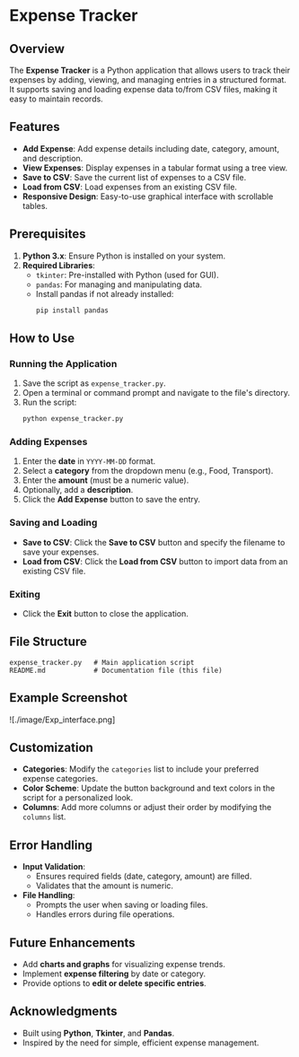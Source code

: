 # Expense Tracker

## Overview
The **Expense Tracker** is a Python application that allows users to track their expenses by adding, viewing, and managing entries in a structured format. It supports saving and loading expense data to/from CSV files, making it easy to maintain records.

## Features
- **Add Expense**: Add expense details including date, category, amount, and description.
- **View Expenses**: Display expenses in a tabular format using a tree view.
- **Save to CSV**: Save the current list of expenses to a CSV file.
- **Load from CSV**: Load expenses from an existing CSV file.
- **Responsive Design**: Easy-to-use graphical interface with scrollable tables.

## Prerequisites
1. **Python 3.x**: Ensure Python is installed on your system.
2. **Required Libraries**:
   - `tkinter`: Pre-installed with Python (used for GUI).
   - `pandas`: For managing and manipulating data.
   - Install pandas if not already installed:
     ```bash
     pip install pandas
     ```

## How to Use
### Running the Application
1. Save the script as `expense_tracker.py`.
2. Open a terminal or command prompt and navigate to the file's directory.
3. Run the script:
   ```bash
   python expense_tracker.py
   ```

### Adding Expenses
1. Enter the **date** in `YYYY-MM-DD` format.
2. Select a **category** from the dropdown menu (e.g., Food, Transport).
3. Enter the **amount** (must be a numeric value).
4. Optionally, add a **description**.
5. Click the **Add Expense** button to save the entry.

### Saving and Loading
- **Save to CSV**: Click the **Save to CSV** button and specify the filename to save your expenses.
- **Load from CSV**: Click the **Load from CSV** button to import data from an existing CSV file.

### Exiting
- Click the **Exit** button to close the application.

## File Structure
```
expense_tracker.py   # Main application script
README.md            # Documentation file (this file)
```

## Example Screenshot
![./image/Exp_interface.png]

## Customization
- **Categories**: Modify the `categories` list to include your preferred expense categories.
- **Color Scheme**: Update the button background and text colors in the script for a personalized look.
- **Columns**: Add more columns or adjust their order by modifying the `columns` list.

## Error Handling
- **Input Validation**:
  - Ensures required fields (date, category, amount) are filled.
  - Validates that the amount is numeric.
- **File Handling**:
  - Prompts the user when saving or loading files.
  - Handles errors during file operations.

## Future Enhancements
- Add **charts and graphs** for visualizing expense trends.
- Implement **expense filtering** by date or category.
- Provide options to **edit or delete specific entries**.


## Acknowledgments
- Built using **Python**, **Tkinter**, and **Pandas**.
- Inspired by the need for simple, efficient expense management.
